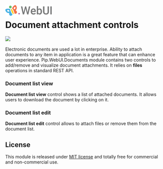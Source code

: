 # <img src="https://github.com/pip-webui/pip-webui/raw/master/doc/Logo.png" alt="Pip.WebUI Logo" style="max-width:30%"> <br/> Document attachment controls

![](https://img.shields.io/badge/license-MIT-blue.svg)

Electronic documents are used a lot in enterprise. Ability to attach documents to any item in application is a great feature that can enhance user experience. 
Pip.WebUI.Documents module contains two controls to add/remove and visualize document attachments. It relies on **files** operations in standard REST API.

### Document list view

**Document list view** control shows a list of attached documents. It allows users to download the document by clicking on it.

### Document list edit

**Document list edit** control allows to attach files or remove them from the document list.

## <a name="license"></a>License

This module is released under [MIT license](License) and totally free for commercial and non-commercial use.

